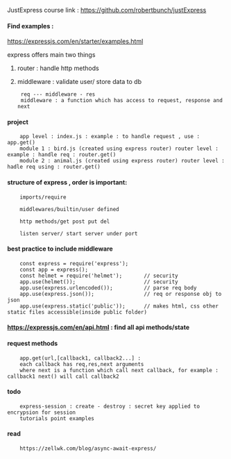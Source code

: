 JustExpress course link : https://github.com/robertbunch/justExpress

#### Find examples : 

https://expressjs.com/en/starter/examples.html


express offers main two things 

1. router : handle http methods

2. middleware : validate user/ store data to db

        req --- middleware - res
        middleware : a function which has access to request, response and next 

#### project 

        app level : index.js : example : to handle request , use :  app.get()
        module 1 : bird.js (created using express router) router level : example : handle req : router.get()
        module 2 : animal.js (created using express router) router level : hadle req using : router.get()

#### structure of express , order is important:

        imports/require

        middlewares/builtin/user defined

        http methods/get post put del

        listen server/ start server under port

#### best practice to include middleware



        const express = require('express');
        const app = express();
        const helmet = require('helmet');       // security
        app.use(helmet());                      // security
        app.use(express.urlencoded());          // parse req body
        app.use(express.json());                // req or response obj to json
        app.use(express.static('public'));      // makes html, css other static files accessible(inside public folder)


#### https://expressjs.com/en/api.html  : find all api methods/state

#### request methods

        app.get(url,[callback1, callback2...] : 
        each callback has req,res,next arguments
        where next is a function which call next callback, for example : callback1 next() will call callback2
        

#### todo


        express-session : create - destroy : secret key applied to encrypsion for session
        tutorials point examples
        
#### read

        https://zellwk.com/blog/async-await-express/
